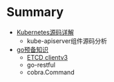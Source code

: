 # Summary

* [Kubernetes源码详解](README.md)
    * kube-apiserver组件源码分析
* [go预备知识](chapter1.md)
    * [ETCD clientv3](etcd-clientv3.md)
    * go-restful
    * cobra.Command

